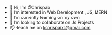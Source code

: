 - 👋 Hi, I’m @Chrispaix
- 👀 I’m interested in Web Development , JS, MERN
- 🌱 I’m currently learning on my own
- 💞️ I’m looking to collaborate on Js Projects
- 📫 Reach me on kchrispaixs@gmail.com

<!---
ChrispaixK/ChrispaixK is a ✨ special ✨ repository because its `README.md` (this file) appears on your GitHub profile.
You can click the Preview link to take a look at your changes.
--->
